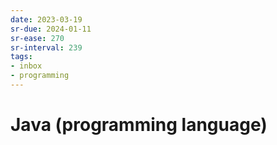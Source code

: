 ```yaml
---
date: 2023-03-19
sr-due: 2024-01-11
sr-ease: 270
sr-interval: 239
tags:
- inbox
- programming
---
```


# Java (programming language)
